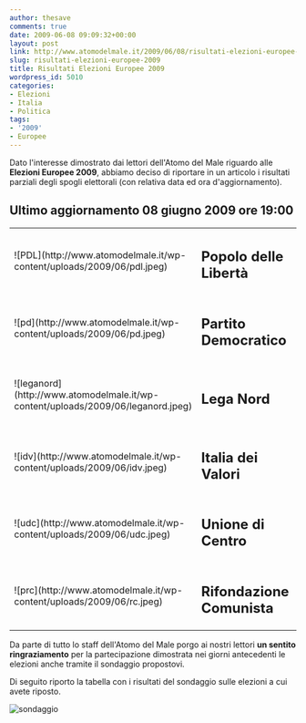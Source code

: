 ```yaml
---
author: thesave
comments: true
date: 2009-06-08 09:09:32+00:00
layout: post
link: http://www.atomodelmale.it/2009/06/08/risultati-elezioni-europee-2009/
slug: risultati-elezioni-europee-2009
title: Risultati Elezioni Europee 2009
wordpress_id: 5010
categories:
- Elezioni
- Italia
- Politica
tags:
- '2009'
- Europee
---
```


Dato l'interesse dimostrato dai lettori dell'Atomo del Male riguardo alle **Elezioni Europee 2009**, abbiamo deciso di riportare in un articolo i risultati parziali degli spogli elettorali (con relativa data ed ora d'aggiornamento).





## Ultimo aggiornamento 08 giugno 2009 ore 19:00


<table align="center" border="0" >
<tbody >
<tr >

<td >![PDL](http://www.atomodelmale.it/wp-content/uploads/2009/06/pdl.jpeg)
</td>

<td >


## Popolo delle Libertà



</td>

<td >


## 35,3%



</td>

<td >


## Seggi: 29



</td>
</tr>
<tr >

<td >![pd](http://www.atomodelmale.it/wp-content/uploads/2009/06/pd.jpeg)
</td>

<td >


## Partito Democratico



</td>

<td >


## 26,1%



</td>

<td >


## Seggi: 21



</td>
</tr>
<tr >

<td >![leganord](http://www.atomodelmale.it/wp-content/uploads/2009/06/leganord.jpeg)
</td>

<td >


## Lega Nord



</td>

<td >


## 10,2%



</td>

<td >


## Seggi: 9



</td>
</tr>
<tr >

<td >![idv](http://www.atomodelmale.it/wp-content/uploads/2009/06/idv.jpeg)
</td>

<td >


## Italia dei Valori



</td>

<td >


## 8%



</td>

<td >


## Seggi: 7



</td>
</tr>
<tr >

<td >![udc](http://www.atomodelmale.it/wp-content/uploads/2009/06/udc.jpeg)
</td>

<td >


## Unione di Centro



</td>

<td >


## 6,5%



</td>

<td >


## Seggi: 5



</td>
</tr>
<tr >

<td >![prc](http://www.atomodelmale.it/wp-content/uploads/2009/06/rc.jpeg)
</td>

<td >


## Rifondazione Comunista



</td>

<td >


## 3,4%



</td>

<td >


## Seggi: 0



</td>
</tr>
</tbody></table>
<!-- more -->


Da parte di tutto lo staff dell'Atomo del Male porgo ai nostri lettori **un sentito ringraziamento** per la partecipazione dimostrata nei giorni antecedenti le elezioni anche tramite il sondaggio propostovi.


Di seguito riporto la tabella con i risultati del sondaggio sulle elezioni a cui avete riposto.




![sondaggio](http://www.atomodelmale.it/wp-content/uploads/2009/06/sondaggio.jpeg)
